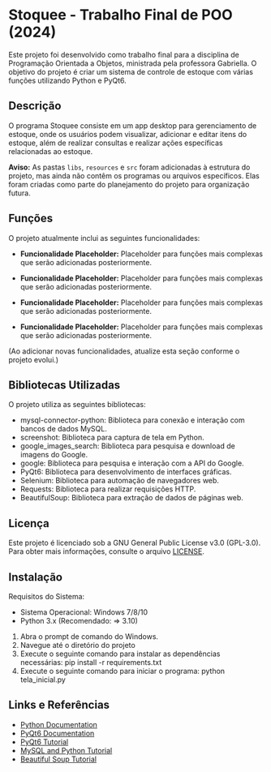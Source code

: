 # Stoquee - Trabalho Final de POO (2024)

Este projeto foi desenvolvido como trabalho final para a disciplina de Programação Orientada a Objetos, ministrada pela professora Gabriella. O objetivo do projeto é criar um sistema de controle de estoque com várias funções utilizando Python e PyQt6.

## Descrição

O programa Stoquee consiste em um app desktop para gerenciamento de estoque, onde os usuários podem visualizar, adicionar e editar itens do estoque, além de realizar consultas e realizar ações específicas relacionadas ao estoque.

**Aviso:** As pastas `libs`, `resources` e `src` foram adicionadas à estrutura do projeto, mas ainda não contêm os programas ou arquivos específicos. Elas foram criadas como parte do planejamento do projeto para organização futura.

## Funções

O projeto atualmente inclui as seguintes funcionalidades:

- **Funcionalidade Placeholder:** Placeholder para funções mais complexas que serão adicionadas posteriormente.

- **Funcionalidade Placeholder:** Placeholder para funções mais complexas que serão adicionadas posteriormente.

- **Funcionalidade Placeholder:** Placeholder para funções mais complexas que serão adicionadas posteriormente.

- **Funcionalidade Placeholder:** Placeholder para funções mais complexas que serão adicionadas posteriormente.

(Ao adicionar novas funcionalidades, atualize esta seção conforme o projeto evolui.)


## Bibliotecas Utilizadas

O projeto utiliza as seguintes bibliotecas:

- mysql-connector-python: Biblioteca para conexão e interação com bancos de dados MySQL.
- screenshot: Biblioteca para captura de tela em Python.
- google_images_search: Biblioteca para pesquisa e download de imagens do Google.
- google: Biblioteca para pesquisa e interação com a API do Google.
- PyQt6: Biblioteca para desenvolvimento de interfaces gráficas.
- Selenium: Biblioteca para automação de navegadores web.
- Requests: Biblioteca para realizar requisições HTTP.
- BeautifulSoup: Biblioteca para extração de dados de páginas web.

## Licença

Este projeto é licenciado sob a GNU General Public License v3.0 (GPL-3.0). Para obter mais informações, consulte o arquivo [LICENSE](LICENSE).

## Instalação

Requisitos do Sistema:
- Sistema Operacional: Windows 7/8/10
- Python 3.x (Recomendado: => 3.10)

1. Abra o prompt de comando do Windows.
2. Navegue até o diretório do projeto
3. Execute o seguinte comando para instalar as dependências necessárias: pip install -r requirements.txt
4. Execute o seguinte comando para iniciar o programa: python tela_inicial.py


## Links e Referências

- [Python Documentation](https://docs.python.org/3/)
- [PyQt6 Documentation](https://www.riverbankcomputing.com/static/Docs/PyQt6/)
- [PyQt6 Tutorial](https://build-system.fman.io/pyqt6-tutorial)
- [MySQL and Python Tutorial](https://www.w3schools.com/python/python_mysql_getstarted.asp)
- [Beautiful Soup Tutorial](https://www.datacamp.com/community/tutorials/tutorial-python-beautifulsoup-datacamp-tutorials)


